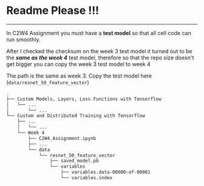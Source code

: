 # Readme Please !!!
---

In C2W4 Assignment you must have a **test model** so that all cell code can run smoothly.

After I checked the checksum on the week 3 test model it turned out to be the ***same as the week 4*** test model, therefore so that the repo size doesn't get bigger you can copy the week 3 test model to week 4

The path is the same as week 3. Copy the test model here (`data/resnet_50_feature_vector`)

```bash
.
├── Custom Models, Layers, Loss Functions with Tensorflow
│   └── ...
│       └── ...
└── Custom and Distributed Training with Tensorflow
    ├── ...
    │   └── ...
    └── Week 4
        ├── C2W4_Assignment.ipynb
        ├── ...
        └── data
            └── resnet_50_feature_vector
                ├── saved_model.pb
                └── variables
                    ├── variables.data-00000-of-00001
                    └── variables.index
```
